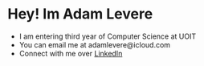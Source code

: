 # Hey! Im Adam Levere
<ul>
  <li>I am entering third year of Computer Science at UOIT</li>
  <li>You can email me at adamlevere@icloud.com</li>
  <li>Connect with me over <a href="https://www.linkedin.com/in/adam-levere-b97770273/">LinkedIn</a></li>
</ul>
